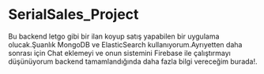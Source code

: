 # SerialSales_Project

Bu backend letgo gibi bir ilan koyup satış yapabilen bir uygulama olucak.Şuanlık MongoDB ve ElasticSearch kullanıyorum.Ayrıyetten daha sonrası için Chat eklemeyi ve onun sistemini Firebase ile çalıştırmayı düşünüyorum backend tamamlandığında daha fazla bilgi vereceğim burada!.
